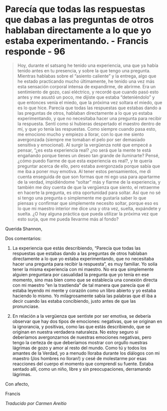 # Parecía que todas las respuestas que dabas a las preguntas de otros hablaban directamente a lo que yo estaba experimentando. - Francis responde - 96

>Hoy, durante el satsang he tenido una experiencia, una que ya había tenido antes en tu presencia, y sobre la que tengo una pregunta. Mientras hablabas sobre el “asiento caliente” y la entrega, algo que he estado practicando mucho últimamente, he tenido una vez más esta sensación corporal intensa de expandirme, de abrirme. Era un sentimiento de gozo, casi eléctrico, y recordé que cuando pasó esto antes y me asustó un poco, me dijiste que estaba “deteniéndolo” y que entonces venía el miedo, que la próxima vez soltara el miedo, que es lo que hice. Parecía que todas las respuestas que estabas dando a las preguntas de otros, hablaban directamente a lo que yo estaba experimentando, y que no necesitaba hacer una pregunta para recibir la respuesta. Sentí como si hubieras despertado el maestro dentro de mí, y que yo tenía las respuestas. Como siempre cuando pasa esto, me emociono mucho y empiezo a llorar, con lo que me siento avergonzada (siempre me tomaban el pelo por ser demasiado sensitiva y emocional). Al surgir la vergüenza noté que empecé a pensar, “¿es esta experiencia real? ¿no será que la mente te está engañando porque tienes un deseo tan grande de iluminarte? Pensé, ¿cómo puedo fiarme de que esta experiencia es real?, y te quería preguntar acerca de ello, pero estaba avergonzada porque sabía que me iba a poner muy emotiva. Al tener estos pensamientos, me di cuenta enseguida de que son formas que mi ego usa para apartarme de la verdad, impidiéndome “soltar” más y fiarme de la experiencia, y también me doy cuenta de que la vergüenza que siento, el retraerme en hacerte la pregunta, es otra oportunidad para soltar. Así que no sé si tengo una pregunta o simplemente me gustaría saber lo que piensas y confirmar que simplemente necesito soltar, porque eso es lo que mi maestro interior me dice una y otra vez, suelta, expándete y suelta. ¿O hay alguna práctica que pueda utilizar la próxima vez que esto surja, que me pueda llevarme más al fondo?

Querida Shannon,

Dos comentarios:

1. La experiencia que estás describiendo, “Parecía que todas las respuestas que estabas dando a las preguntas de otros hablaban directamente a lo que yo estaba experimentando, que no necesitaba hacer una pregunta para recibir la respuesta”, es muy familiar. Yo solía tener la misma experiencia con mi maestro. No era que simplemente alguien preguntara por casualidad la pregunta que yo tenía en ese momento, sino mas bien como que se establecía una conexión directa con mi maestro “en la trastienda” de tal manera que parecía que él estaba leyendo mi mente y corazón como un libro abierto y yo estaba haciendo lo mismo. Yo milagrosamente sabía las palabras que él iba a decir cuando las estaba concibiendo, justo antes de que las pronunciase.

2. En relación a la vergüenza que sentiste por ser emotiva, se debería observar que hay dos tipos de emociones: negativas, que se originan en la ignorancia, y positivas, como las que estás describiendo, que se originan en nuestra verdadera naturaleza. No estoy seguro si deberíamos avergonzarnos de nuestras emociones negativas, pero tengo la certeza de que deberíamos mostrar con orgullo nuestras lágrimas de gozo y amor al resto del mundo. Como tú y todos los amantes de la Verdad, yo a menudo lloraba durante los diálogos con mi maestro (¡los hombres no lloran!) y cesé de molestarme por esas reacciones del cuerpo el momento que comprendí su fuente. Estaba sentado allí, como un niño, libre y sin preocupaciones, derramando lágrimas.

Con afecto,

Francis

_Traducido por Carmen Areitio_
